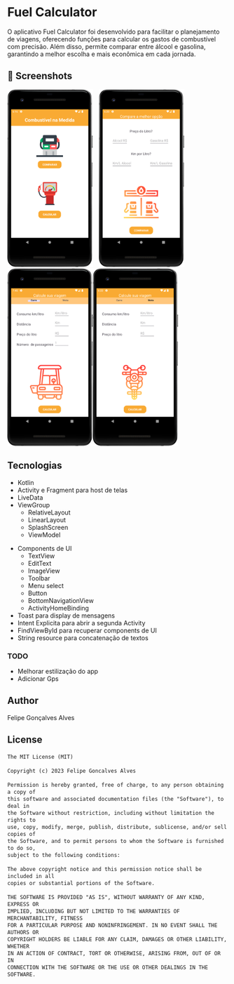 # Fuel Calculator

O aplicativo Fuel Calculator foi desenvolvido para facilitar o planejamento de viagens, oferecendo funções para calcular os gastos de combustível com precisão. Além disso, permite comparar entre álcool e gasolina, garantindo a melhor escolha e mais econômica em cada jornada.

## :camera_flash: Screenshots
<!-- You can add more screenshots here if you like -->
<img src="/result/Screenshot_1.png" width="195">&emsp;<img src="/result/Screenshot_2.png" width="195">&emsp;<img src="/result/Screenshot_3.png" width="195"><img src="/result/Screenshot_4.png" width="195">


## Tecnologias
* Kotlin
* Activity e Fragment para host de telas
* LiveData
* ViewGroup
    * RelativeLayout
    * LinearLayout
    * SplashScreen
    * ViewModel
- Components de UI
    - TextView
    - EditText
    - ImageView
    - Toolbar
    - Menu select
    - Button
    - BottomNavigationView
    - ActivityHomeBinding
- Toast para display de mensagens
- Intent Explicita para abrir a segunda Activity
- FindViewById para recuperar components de UI
- String resource para concatenação de textos


### TODO
- Melhorar estilização do app
- Adicionar Gps

## Author
Felipe Gonçalves Alves 

## License
```
The MIT License (MIT)

Copyright (c) 2023 Felipe Goncalves Alves

Permission is hereby granted, free of charge, to any person obtaining a copy of
this software and associated documentation files (the "Software"), to deal in
the Software without restriction, including without limitation the rights to
use, copy, modify, merge, publish, distribute, sublicense, and/or sell copies of
the Software, and to permit persons to whom the Software is furnished to do so,
subject to the following conditions:

The above copyright notice and this permission notice shall be included in all
copies or substantial portions of the Software.

THE SOFTWARE IS PROVIDED "AS IS", WITHOUT WARRANTY OF ANY KIND, EXPRESS OR
IMPLIED, INCLUDING BUT NOT LIMITED TO THE WARRANTIES OF MERCHANTABILITY, FITNESS
FOR A PARTICULAR PURPOSE AND NONINFRINGEMENT. IN NO EVENT SHALL THE AUTHORS OR
COPYRIGHT HOLDERS BE LIABLE FOR ANY CLAIM, DAMAGES OR OTHER LIABILITY, WHETHER
IN AN ACTION OF CONTRACT, TORT OR OTHERWISE, ARISING FROM, OUT OF OR IN
CONNECTION WITH THE SOFTWARE OR THE USE OR OTHER DEALINGS IN THE SOFTWARE.
```
